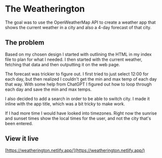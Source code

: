 # The Weatherington

The goal was to use the OpenWeatherMap API to create a weather app that shows the current weather in a city and also a 4-day forecast of that city.

## The problem

Based on my chosen design I started with outlining the HTML in my index file to plan for what I needed. I then started with the current weather, fetching that data and then outputting it on the web page.

The forecast was trickier to figure out. I first tried to just select 12:00 for each day, but then realized I couldn't get the min and max temp of each day that way. With some help from ChatGPT I figured out how to loop through each day and save the min and max temps.

I also decided to add a search in order to be able to switch city. I made it inline with the app title, which was a bit tricky to make work.

If I had more time I would have looked into timezones. Right now the sunrise and sunset times show the local times for the user, and not the city that's been entered.

## View it live

[https://weatherington.netlify.app/](https://weatherington.netlify.app/)
